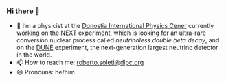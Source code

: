 ### Hi there 👋

- 🔭 I’m a physicist at the [Donostia International Physics Cener](http://www.dipc.org) currently working on the [NEXT](https://next.ific.uv.es/next/) experiment, which is looking for an ultra-rare conversion nuclear process called _neutrinoless double beta decay_, and on the [DUNE](https://www.dunescience.org) experiment, the next-generation largest neutrino detector in the world.
- 📫 How to reach me: roberto.soleti@dipc.org
- 😄 Pronouns: he/him
